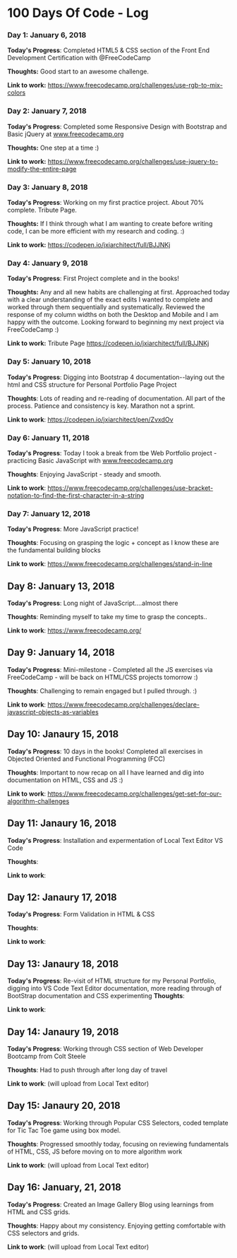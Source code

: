 # 100 Days Of Code - Log

### Day 1: January 6, 2018


**Today's Progress**: Completed HTML5 & CSS section of the Front End Development Certification with @FreeCodeCamp

**Thoughts:** Good start to an awesome challenge.

**Link to work:** https://www.freecodecamp.org/challenges/use-rgb-to-mix-colors



### Day 2: January 7, 2018

**Today's Progress**: Completed some Responsive Design with Bootstrap and Basic jQuery at www.freecodecamp.org

**Thoughts:** One step at a time :)

**Link to work:** https://www.freecodecamp.org/challenges/use-jquery-to-modify-the-entire-page


### Day 3: January 8, 2018

**Today's Progress**: Working on my first practice project. About 70% complete. Tribute Page.

**Thoughts:** If I think through what I am wanting to create before writing code, I can be more efficient with my research and coding. :) 

**Link to work:** https://codepen.io/jxiarchitect/full/BJJNKj



### Day 4: January 9, 2018
**Today's Progress**: First Project complete and in the books! 

**Thoughts:**  Any and all new habits are challenging at first. Approached today with a clear understanding of the exact edits I wanted to complete and worked through them sequentially and systematically. Reviewed the response of my column widths on both the Desktop and Mobile and I am happy with the outcome. Looking forward to beginning my next project via FreeCodeCamp :)

**Link to work:** Tribute Page https://codepen.io/jxiarchitect/full/BJJNKj

### Day 5: January 10, 2018

**Today's Progress**: Digging into Bootstrap 4 documentation--laying out the html and CSS structure for Personal Portfolio Page Project 

**Thoughts**: Lots of reading and re-reading of documentation. All part of the process. Patience and consistency is key. Marathon not a sprint. 

**Link to work**: https://codepen.io/jxiarchitect/pen/ZvxdOv

### Day 6: January 11, 2018

**Today's Progress**: Today I took a break from tbe Web Portfolio project - practicing Basic JavaScript with www.freecodecamp.org

**Thoughts**: Enjoying JavaScript - steady and smooth.

**Link to work**: https://www.freecodecamp.org/challenges/use-bracket-notation-to-find-the-first-character-in-a-string

### Day 7: January 12, 2018

**Today's Progress**: More JavaScript practice!

**Thoughts**: Focusing on grasping the logic + concept as I know these are the fundamental building blocks

**Link to work**: https://www.freecodecamp.org/challenges/stand-in-line

## Day 8: January 13, 2018

**Today's Progress**: Long night of JavaScript....almost there

**Thoughts**: Reminding myself to take my time to grasp the concepts..

**Link to work**: https://www.freecodecamp.org/

## Day 9: January 14, 2018

**Today's Progress**: Mini-milestone - Completed all the JS exercises via FreeCodeCamp - will be back on HTML/CSS projects tomorrow :)

**Thoughts**: Challenging to remain engaged but I pulled through. :)

**Link to work**: https://www.freecodecamp.org/challenges/declare-javascript-objects-as-variables

## Day 10: Janaury 15, 2018

**Today's Progress**: 10 days in the books! Completed all exercises in Objected Oriented and Functional Programming (FCC)

**Thoughts**: Important to now recap on all I have learned and dig into documentation on HTML, CSS and JS :)

**Link to work**: https://www.freecodecamp.org/challenges/get-set-for-our-algorithm-challenges

## Day 11: Janaury 16, 2018

**Today's Progress**: Installation and expermentation of Local Text Editor VS Code

**Thoughts**:

**Link to work**:


## Day 12: Janaury 17, 2018

**Today's Progress**: Form Validation in HTML & CSS

**Thoughts**:

**Link to work**:


## Day 13: Janaury 18, 2018

**Today's Progress**: Re-visit of HTML structure for my Personal Portfolio, digging into VS Code Text Editor documentation, more reading through of BootStrap documentation and  CSS experimenting
**Thoughts**:

**Link to work**:


## Day 14: Janaury 19, 2018

**Today's Progress**: Working through CSS section of Web Developer Bootcamp from Colt Steele

**Thoughts**: Had to push through after long day of travel

**Link to work**: (will upload from Local Text editor)


## Day 15: Janaury 20, 2018

**Today's Progress**: Working through Popular CSS Selectors, coded template for Tic Tac Toe game using box model.

**Thoughts**: Progressed smoothly today, focusing on reviewing fundamentals of HTML, CSS, JS before moving on to more algorithm work

**Link to work**: (will upload from Local Text editor)

## Day 16: January, 21, 2018

**Today's Progress**: Created an Image Gallery Blog using learnings from HTML and CSS grids.

**Thoughts**: Happy about my consistency. Enjoying getting comfortable with CSS selectors and grids.

**Link to work**: (will upload from Local Text editor)

